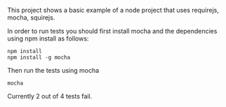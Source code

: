This project shows a basic example of a node project that uses requirejs, mocha, squirejs.

In order to run tests you should first install mocha and the dependencies using npm install as follows:

```
npm install
npm install -g mocha
```

Then run the tests using mocha

```
mocha
```

Currently 2 out of 4 tests fail.
              
